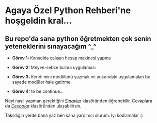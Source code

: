 # Agaya Özel Python Rehberi'ne hoşgeldin kral...

## Bu repo'da sana python öğretmekten çok senin yeteneklerini sınayacağım ^_^

- **Görev 1:** Konsolda çalışan hesap makinesi yapma

- **Görev 2:** Meyve-sebze bulma uygulaması

- **Görev 3:** Kendi mini modülünü yazmak ve yukarıdaki uygulamaları bu sayede modüler hale getirme.

- **Görev 4:** to be continue...

Neyi nasıl yapman gerektiğini [*Sınavlar*](Sınavlar/) klasöründen öğrenebilir, Cevaplara da [*Cevaplar*](Cevaplar/) klasöründen ulaşabilirsin.

Takıldığın yerde bana yaz ben sana yardımcı olurum. İyi kodlamalar :) 
